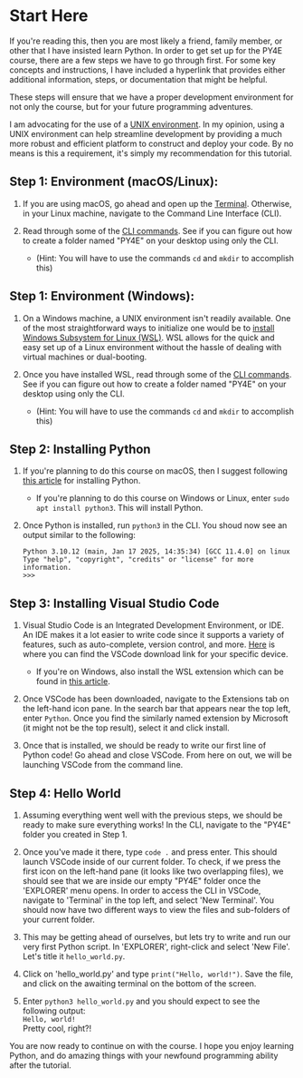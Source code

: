 # Start Here

If you're reading this, then you are most likely a friend, family member, or other that I have insisted learn Python. In order to get set up for the PY4E course, there are a few steps we have to go through first. For some key concepts and instructions, I have included a hyperlink that provides either additional information, steps, or documentation that might be helpful.

These steps will ensure that we have a proper development environment for not only the course, but for your future programming adventures.

I am advocating for the use of a [UNIX environment](https://ccrma.stanford.edu/guides/planetccrma/Unix_Environment.html). In my opinion, using a UNIX environment can help streamline development by providing a much more robust and efficient platform to construct and deploy your code. By no means is this a requirement, it's simply my recommendation for this tutorial.

## Step 1: Environment (macOS/Linux):

1. If you are using macOS, go ahead and open up the [Terminal](https://support.apple.com/guide/terminal/open-or-quit-terminal-apd5265185d-f365-44cb-8b09-71a064a42125/mac). Otherwise, in your Linux machine, navigate to the Command Line Interface (CLI).

2. Read through some of the [CLI commands](https://www.geeksforgeeks.org/basic-linux-commands/). See if you can figure out how to create a folder named "PY4E" on your desktop using only the CLI.
   - (Hint: You will have to use the commands `cd` and `mkdir` to accomplish this)

## Step 1: Environment (Windows):

1. On a Windows machine, a UNIX environment isn't readily available. One of the most straightforward ways to initialize one would be to [install Windows Subsystem for Linux (WSL)](https://learn.microsoft.com/en-us/windows/wsl/install#install-wsl-command). WSL allows for the quick and easy set up of a Linux environment without the hassle of dealing with virtual machines or dual-booting.

2. Once you have installed WSL, read through some of the [CLI commands](https://www.geeksforgeeks.org/basic-linux-commands/). See if you can figure out how to create a folder named "PY4E" on your desktop using only the CLI.
   - (Hint: You will have to use the commands `cd` and `mkdir` to accomplish this)

## Step 2: Installing Python

1. If you're planning to do this course on macOS, then I suggest following [this article](https://www.geeksforgeeks.org/how-to-install-python-on-mac/#how-to-install-python-3131-on-macos-using-homebrew) for installing Python.

   - If you're planning to do this course on Windows or Linux, enter `sudo apt install python3`. This will install Python.

2. Once Python is installed, run `python3` in the CLI. You shoud now see an output similar to the following:

   `Python 3.10.12 (main, Jan 17 2025, 14:35:34) [GCC 11.4.0] on linux`<br>
   `Type "help", "copyright", "credits" or "license" for more information.`<br>
   `>>> `

## Step 3: Installing Visual Studio Code

1. Visual Studio Code is an Integrated Development Environment, or IDE. An IDE makes it a lot easier to write code since it supports a variety of features, such as auto-complete, version control, and more. [Here](https://code.visualstudio.com/download#) is where you can find the VSCode download link for your specific device.

   - If you're on Windows, also install the WSL extension which can be found in [this article](https://code.visualstudio.com/docs/remote/wsl-tutorial).

2. Once VSCode has been downloaded, navigate to the Extensions tab on the left-hand icon pane. In the search bar that appears near the top left, enter `Python`. Once you find the similarly named extension by Microsoft (it might not be the top result), select it and click install.

3. Once that is installed, we should be ready to write our first line of Python code! Go ahead and close VSCode. From here on out, we will be launching VSCode from the command line.

## Step 4: Hello World

1. Assuming everything went well with the previous steps, we should be ready to make sure everything works! In the CLI, navigate to the "PY4E" folder you created in Step 1.

2. Once you've made it there, type `code .` and press enter. This should launch VSCode inside of our current folder. To check, if we press the first icon on the left-hand pane (it looks like two overlapping files), we should see that we are inside our empty "PY4E" folder once the 'EXPLORER' menu opens. In order to access the CLI in VSCode, navigate to 'Terminal' in the top left, and select 'New Terminal'. You should now have two different ways to view the files and sub-folders of your current folder.

3. This may be getting ahead of ourselves, but lets try to write and run our very first Python script. In 'EXPLORER', right-click and select 'New File'. Let's title it `hello_world.py`.

4. Click on 'hello_world.py' and type `print("Hello, world!")`. Save the file, and click on the awaiting terminal on the bottom of the screen.

5. Enter `python3 hello_world.py` and you should expect to see the following output:<br>
   `Hello, world!`<br>
   Pretty cool, right?!<br>

You are now ready to continue on with the course. I hope you enjoy learning Python, and do amazing things with your newfound programming ability after the tutorial.
